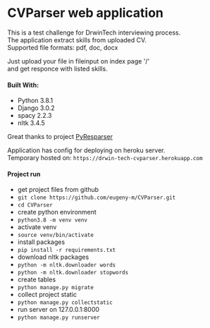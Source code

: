 # CVParser web application

This is a test challenge for DrwinTech interviewing process.  
The application extract skills from uploaded CV.  
Supported file formats: pdf, doc, docx  

Just upload your file in fileinput on index page '/'  
and get responce with listed skills.

#### Built With:

* Python 3.8.1
* Django 3.0.2
* spacy 2.2.3
* nltk 3.4.5

Great thanks to project [PyResparser](https://github.com/OmkarPathak/pyresparser)

Application has config for deploying on heroku server.  
Temporary hosted on: `https://drwin-tech-cvparser.herokuapp.com`


#### Project run

* get project files from github
* `git clone https://github.com/eugeny-m/CVParser.git`
* `cd CVParser`
* create python environment
* `python3.8 -m venv venv`
* activate venv
* `source venv/bin/activate`
* install packages
* `pip install -r requirements.txt`
* download nltk packages
* `python -m nltk.downloader words`  
* `python -m nltk.downloader stopwords`
* create tables
* `python manage.py migrate`
* collect project static
* `python manage.py collectstatic`
* run server on 127.0.0.1:8000
* `python manage.py runserver`

